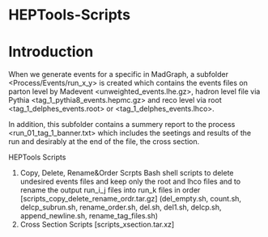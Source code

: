 # HEPTools-Scripts
# Introduction
When we generate events for a specific <Process> in MadGraph, a subfolder <Process/Events/run_x_y> is created which contains the events files on parton level by Madevent <unweighted_events.lhe.gz>, hadron level file via Pythia <tag_1_pythia8_events.hepmc.gz> and reco level via root <tag_1_delphes_events.root> or <tag_1_delphes_events.lhco>. 

In addition, this subfolder contains a summery report to the process <run_01_tag_1_banner.txt> which includes the seetings and results of the run and desirably at the end of the file, the cross section.

HEPTools Scripts

1. Copy, Delete, Rename&Order Scrpts
   Bash shell scripts to delete undesired events files and keep only the root and lhco files and to rename the output run_i_j files into run_k files in order
   [scripts_copy_delete_rename_ordr.tar.gz]
   (del_empty.sh, count.sh, delcp_subrun.sh, rename_order.sh, del.sh, del1.sh, delcp.sh, append_newline.sh, rename_tag_files.sh)
3. Cross Section Scripts
   [scripts_xsection.tar.xz]
